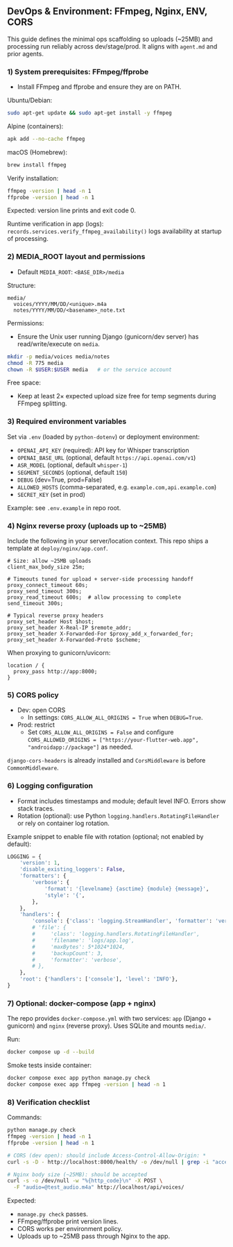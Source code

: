 ## DevOps & Environment: FFmpeg, Nginx, ENV, CORS

This guide defines the minimal ops scaffolding so uploads (~25MB) and processing run reliably across dev/stage/prod. It aligns with `agent.md` and prior agents.

### 1) System prerequisites: FFmpeg/ffprobe

- Install FFmpeg and ffprobe and ensure they are on PATH.

Ubuntu/Debian:
```bash
sudo apt-get update && sudo apt-get install -y ffmpeg
```

Alpine (containers):
```bash
apk add --no-cache ffmpeg
```

macOS (Homebrew):
```bash
brew install ffmpeg
```

Verify installation:
```bash
ffmpeg -version | head -n 1
ffprobe -version | head -n 1
```
Expected: version line prints and exit code 0.

Runtime verification in app (logs): `records.services.verify_ffmpeg_availability()` logs availability at startup of processing.

### 2) MEDIA_ROOT layout and permissions

- Default `MEDIA_ROOT`: `<BASE_DIR>/media`

Structure:
```
media/
  voices/YYYY/MM/DD/<unique>.m4a
  notes/YYYY/MM/DD/<basename>_note.txt
```

Permissions:
- Ensure the Unix user running Django (gunicorn/dev server) has read/write/execute on `media`.
```bash
mkdir -p media/voices media/notes
chmod -R 775 media
chown -R $USER:$USER media   # or the service account
```

Free space:
- Keep at least 2× expected upload size free for temp segments during FFmpeg splitting.

### 3) Required environment variables

Set via `.env` (loaded by `python-dotenv`) or deployment environment:

- `OPENAI_API_KEY` (required): API key for Whisper transcription
- `OPENAI_BASE_URL` (optional, default `https://api.openai.com/v1`)
- `ASR_MODEL` (optional, default `whisper-1`)
- `SEGMENT_SECONDS` (optional, default `150`)
- `DEBUG` (dev=True, prod=False)
- `ALLOWED_HOSTS` (comma-separated, e.g. `example.com,api.example.com`)
- `SECRET_KEY` (set in prod)

Example: see `.env.example` in repo root.

### 4) Nginx reverse proxy (uploads up to ~25MB)

Include the following in your server/location context. This repo ships a template at `deploy/nginx/app.conf`.

```nginx
# Size: allow ~25MB uploads
client_max_body_size 25m;

# Timeouts tuned for upload + server-side processing handoff
proxy_connect_timeout 60s;
proxy_send_timeout 300s;
proxy_read_timeout 600s;  # allow processing to complete
send_timeout 300s;

# Typical reverse proxy headers
proxy_set_header Host $host;
proxy_set_header X-Real-IP $remote_addr;
proxy_set_header X-Forwarded-For $proxy_add_x_forwarded_for;
proxy_set_header X-Forwarded-Proto $scheme;
```

When proxying to gunicorn/uvicorn:
```nginx
location / {
  proxy_pass http://app:8000;
}
```

### 5) CORS policy

- Dev: open CORS
  - In settings: `CORS_ALLOW_ALL_ORIGINS = True` when `DEBUG=True`.
- Prod: restrict
  - Set `CORS_ALLOW_ALL_ORIGINS = False` and configure `CORS_ALLOWED_ORIGINS = ["https://your-flutter-web.app", "androidapp://package"]` as needed.

`django-cors-headers` is already installed and `CorsMiddleware` is before `CommonMiddleware`.

### 6) Logging configuration

- Format includes timestamps and module; default level INFO. Errors show stack traces.
- Rotation (optional): use Python `logging.handlers.RotatingFileHandler` or rely on container log rotation.

Example snippet to enable file with rotation (optional; not enabled by default):
```python
LOGGING = {
    'version': 1,
    'disable_existing_loggers': False,
    'formatters': {
        'verbose': {
            'format': '{levelname} {asctime} {module} {message}',
            'style': '{',
        },
    },
    'handlers': {
        'console': {'class': 'logging.StreamHandler', 'formatter': 'verbose'},
        # 'file': {
        #     'class': 'logging.handlers.RotatingFileHandler',
        #     'filename': 'logs/app.log',
        #     'maxBytes': 5*1024*1024,
        #     'backupCount': 3,
        #     'formatter': 'verbose',
        # },
    },
    'root': {'handlers': ['console'], 'level': 'INFO'},
}
```

### 7) Optional: docker-compose (app + nginx)

The repo provides `docker-compose.yml` with two services: `app` (Django + gunicorn) and `nginx` (reverse proxy). Uses SQLite and mounts `media/`.

Run:
```bash
docker compose up -d --build
```

Smoke tests inside container:
```bash
docker compose exec app python manage.py check
docker compose exec app ffmpeg -version | head -n 1
```

### 8) Verification checklist

Commands:
```bash
python manage.py check
ffmpeg -version | head -n 1
ffprobe -version | head -n 1

# CORS (dev open): should include Access-Control-Allow-Origin: *
curl -s -D - http://localhost:8000/health/ -o /dev/null | grep -i "access-control-allow-origin" || true

# Nginx body size (~25MB): should be accepted
curl -s -o /dev/null -w "%{http_code}\n" -X POST \
  -F "audio=@test_audio.m4a" http://localhost/api/voices/
```

Expected:
- `manage.py check` passes.
- FFmpeg/ffprobe print version lines.
- CORS works per environment policy.
- Uploads up to ~25MB pass through Nginx to the app.

